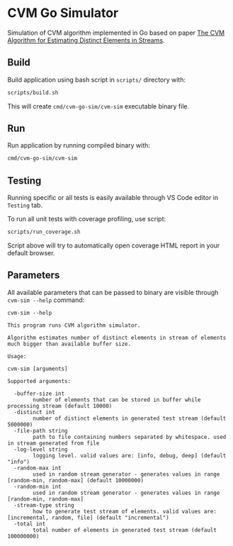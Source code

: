 # CVM Go Simulator

Simulation of CVM algorithm implemented in Go based on paper [The CVM Algorithm for Estimating Distinct Elements in Streams](https://cs.stanford.edu/~knuth/papers/cvm-note.pdf).

## Build

Build application using bash script in ```scripts/``` directory with:

```bash
scripts/build.sh
```

This will create ```cmd/cvm-go-sim/cvm-sim``` executable binary file.

## Run

Run application by running compiled binary with:

```bash
cmd/cvm-go-sim/cvm-sim
```

## Testing

Running specific or all tests is easily available through VS Code editor in `Testing` tab.

To run all unit tests with coverage profiling, use script:

```bash
scripts/run_coverage.sh
```

Script above will try to automatically open coverage HTML report in your default browser.

## Parameters

All available parameters that can be passed to binary are visible through `cvm-sim --help` command:

```console
cvm-sim --help

This program runs CVM algorithm simulator.

Algorithm estimates number of distinct elements in stream of elements much bigger than available buffer size.

Usage:

cvm-sim [arguments]

Supported arguments:

  -buffer-size int
        number of elements that can be stored in buffer while processing stream (default 10000)
  -distinct int
        number of distinct elements in generated test stream (default 5000000)
  -file-path string
        path to file containing numbers separated by whitespace. used in stream generated from file
  -log-level string
        logging level. valid values are: [info, debug, deep] (default "info")
  -random-max int
        used in random stream generator - generates values in range [random-min, random-max] (default 10000000)
  -random-min int
        used in random stream generator - generates values in range [random-min, random-max]
  -stream-type string
        how to generate test stream of elements. valid values are: [incremental, random, file] (default "incremental")
  -total int
        total number of elements in generated test stream (default 100000000)
```
